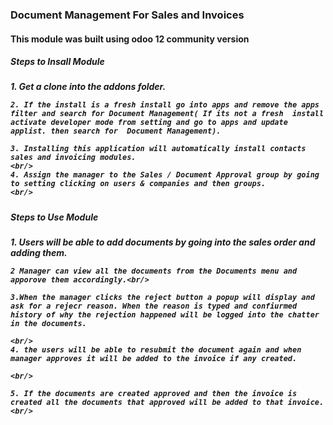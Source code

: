 <h3> Document Management For Sales and  Invoices </h3> 

<h4>This module was built using odoo 12 community version<h4>

<h5> Steps to Insall Module <h5>
    1. Get a clone into the addons folder.<br/>

    2. If the install is a fresh install go into apps and remove the apps filter and search for Document Management( If its not a fresh  install activate developer mode from setting and go to apps and update applist. then search for  Document Management).
    
    3. Installing this application will automatically install contacts sales and invoicing modules.
    <br/>
    4. Assign the manager to the Sales / Document Approval group by going to setting clicking on users & companies and then groups.
    <br/>



<h5> Steps to Use Module <h5>
    1. Users will be able to add documents by going into the sales order and adding them.<br/>

    2 Manager can view all the documents from the Documents menu and apporove them accordingly.<br/>

    3.When the manager clicks the reject button a popup will display and ask for a rejecr reason. When the reason is typed and confiurmed history of why the rejection happened will be logged into the chatter in the documents.
    
    <br/>
    4. the users will be able to resubmit the document again and when manager approves it will be added to the invoice if any created.
    
    <br/>
    
    5. If the documents are created approved and then the invoice is created all the documents that approved will be added to that invoice.<br/>
